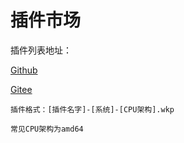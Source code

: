 
# 插件市场

插件列表地址：

[Github](https://github.com/WuKongIM/plugins/releases/latest)

[Gitee](https://gitee.com/WuKongDev/plugins/releases/latest)

`插件格式：[插件名字]-[系统]-[CPU架构].wkp`

`常见CPU架构为amd64`